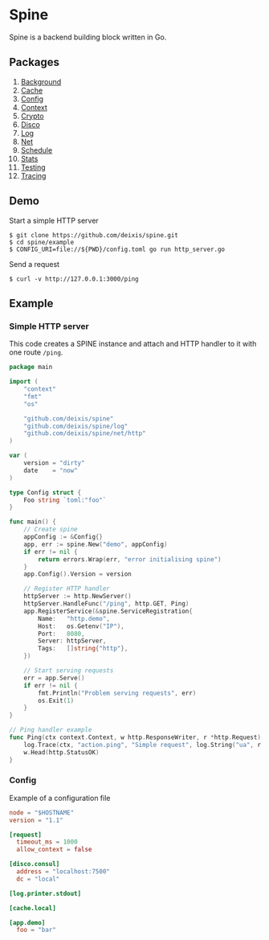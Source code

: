 # Spine

Spine is a backend building block written in Go.

## Packages

1. [Background](./bg)
1. [Cache](./cache)
1. [Config](./config)
1. [Context](./context)
1. [Crypto](./crypto)
1. [Disco](./disco)
1. [Log](./log)
1. [Net](./net)
1. [Schedule](./schedule)
1. [Stats](./stats)
1. [Testing](./testing)
1. [Tracing](./tracing)

## Demo

Start a simple HTTP server

```shell
$ git clone https://github.com/deixis/spine.git
$ cd spine/example
$ CONFIG_URI=file://${PWD}/config.toml go run http_server.go
```

Send a request

```shell
$ curl -v http://127.0.0.1:3000/ping
```

## Example

### Simple HTTP server

This code creates a SPINE instance and attach and HTTP handler to it with one route `/ping`.

```go
package main

import (
	"context"
	"fmt"
	"os"

	"github.com/deixis/spine"
	"github.com/deixis/spine/log"
	"github.com/deixis/spine/net/http"
)

var (
	version = "dirty"
	date    = "now"
)

type Config struct {
	Foo string `toml:"foo"`
}

func main() {
	// Create spine
	appConfig := &Config{}
	app, err := spine.New("demo", appConfig)
	if err != nil {
		return errors.Wrap(err, "error initialising spine")
	}
	app.Config().Version = version

	// Register HTTP handler
	httpServer := http.NewServer()
	httpServer.HandleFunc("/ping", http.GET, Ping)
	app.RegisterService(&spine.ServiceRegistration{
		Name:   "http.demo",
		Host:   os.Getenv("IP"),
		Port:   8080,
		Server: httpServer,
		Tags:   []string{"http"},
	})

	// Start serving requests
	err = app.Serve()
	if err != nil {
		fmt.Println("Problem serving requests", err)
		os.Exit(1)
	}
}

// Ping handler example
func Ping(ctx context.Context, w http.ResponseWriter, r *http.Request) {
	log.Trace(ctx, "action.ping", "Simple request", log.String("ua", r.HTTP.UserAgent()))
	w.Head(http.StatusOK)
}

```

### Config

Example of a configuration file

```toml
node = "$HOSTNAME"
version = "1.1"

[request]
  timeout_ms = 1000
  allow_context = false

[disco.consul]
  address = "localhost:7500"
  dc = "local"

[log.printer.stdout]

[cache.local]

[app.demo]
  foo = "bar"
```
